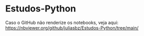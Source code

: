 # Estudos-Python

Caso o GitHub não renderize os notebooks, veja aqui: https://nbviewer.org/github/juliasbz/Estudos-Python/tree/main/
